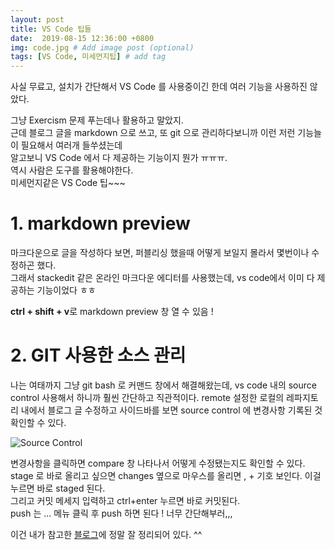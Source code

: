```yaml
---
layout: post
title: VS Code 팁들
date:  2019-08-15 12:36:00 +0800
img: code.jpg # Add image post (optional)
tags: [VS Code, 미세먼지팁] # add tag
---
```



사실 무료고, 설치가 간단해서 VS Code 를 사용중이긴 한데 여러 기능을 사용하진 않았다. 

그냥 Exercism 문제 푸는데나 활용하고 말았지.  
근데 블로그 글을 markdown 으로 쓰고, 또 git 으로 관리하다보니까 이런 저런 기능늘이 필요해서 여러개 들쑤셨는데   
알고보니  VS Code 에서 다 제공하는 기능이지 뭔가 ㅠㅠㅠ.  
역시 사람은 도구를 활용해야한다.   
미세먼지같은 VS Code 팁~~~

# **1. markdown preview**

 마크다운으로 글을 작성하다 보면, 퍼블리싱 했을때 어떻게  보일지 몰라서 몇번이나 수정하곤 했다.  
 그래서 stackedit 같은 온라인 마크다운 에디터를 사용했는데, vs code에서 이미 다 제공하는 기능이었다 ㅎㅎ

**ctrl + shift + v**로 markdown preview 창 열 수 있음 !   


# **2. GIT 사용한 소스 관리**  
  
   나는 여태까지 그냥 git bash 로 커맨드 창에서 해결해왔는데, vs code 내의 source control 사용해서 하니까 훨씬 간단하고 직관적이다. 
   remote 설정한 로컬의 레파지토리 내에서 블로그 글 수정하고 사이드바를 보면 source control 에 변경사항 기록된 것 확인할 수 있다. 

![Source Control](http://yaejinha.github.io//assets/img/source_control1.jpg)



   변경사항을 클릭하면 compare 창 나타나서 어떻게 수정됐는지도 확인할 수 있다. 
   stage 로 바로 올리고 싶으면  changes 옆으로 마우스를 올리면 , + 기호 보인다. 이걸 누르면 바로 staged 된다.  
   그리고 커밋 메세지 입력하고 ctrl+enter 누르면 바로 커밋된다.   
   push 는 ... 메뉴 클릭 후 push 하면 된다 ! 너무 간단해부러,,,  

   이건 내가 참고한 [블로그](https://blog.ull.im/engineering/2018/11/19/vs-code-tips-and-tricks.html)에 정말 잘 정리되어 있다. ^^ 